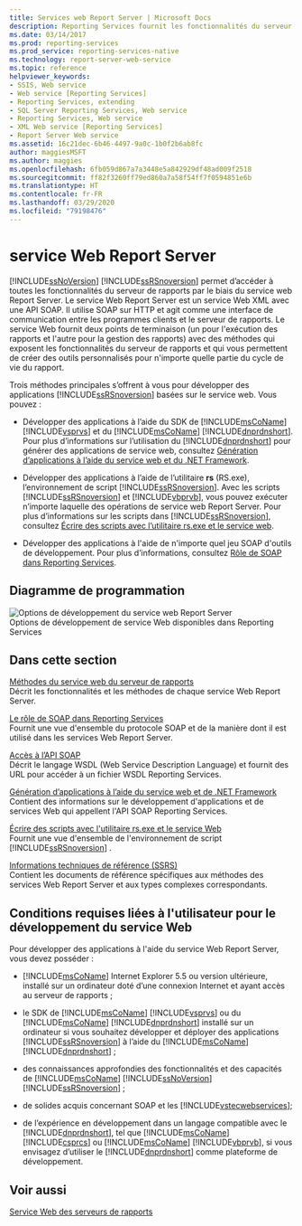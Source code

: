 ```yaml
---
title: Services web Report Server | Microsoft Docs
description: Reporting Services fournit les fonctionnalités du serveur de rapports avec le service Web Report Server, un point de terminaison de service SOAP pour l’exécution et la gestion des rapports.
ms.date: 03/14/2017
ms.prod: reporting-services
ms.prod_service: reporting-services-native
ms.technology: report-server-web-service
ms.topic: reference
helpviewer_keywords:
- SSIS, Web service
- Web service [Reporting Services]
- Reporting Services, extending
- SQL Server Reporting Services, Web service
- Reporting Services, Web service
- XML Web service [Reporting Services]
- Report Server Web service
ms.assetid: 16c21dec-6b46-4497-9a0c-1b0f2b6ab8fc
author: maggiesMSFT
ms.author: maggies
ms.openlocfilehash: 6fb059d867a7a3448e5a842929df48ad009f2518
ms.sourcegitcommit: ff82f3260ff79ed860a7a58f54ff7f0594851e6b
ms.translationtype: HT
ms.contentlocale: fr-FR
ms.lasthandoff: 03/29/2020
ms.locfileid: "79198476"
---
```

# <a name="report-server-web-service"></a>service Web Report Server
  [!INCLUDE[ssNoVersion](../../includes/ssnoversion-md.md)] [!INCLUDE[ssRSnoversion](../../includes/ssrsnoversion-md.md)] permet d’accéder à toutes les fonctionnalités du serveur de rapports par le biais du service web Report Server. Le service Web Report Server est un service Web XML avec une API SOAP. Il utilise SOAP sur HTTP et agit comme une interface de communication entre les programmes clients et le serveur de rapports. Le service Web fournit deux points de terminaison (un pour l'exécution des rapports et l'autre pour la gestion des rapports) avec des méthodes qui exposent les fonctionnalités du serveur de rapports et qui vous permettent de créer des outils personnalisés pour n'importe quelle partie du cycle de vie du rapport.  
  
 Trois méthodes principales s’offrent à vous pour développer des applications [!INCLUDE[ssRSnoversion](../../includes/ssrsnoversion-md.md)] basées sur le service web. Vous pouvez :  
  
-   Développer des applications à l’aide du SDK de [!INCLUDE[msCoName](../../includes/msconame-md.md)] [!INCLUDE[vsprvs](../../includes/vsprvs-md.md)] et du [!INCLUDE[msCoName](../../includes/msconame-md.md)] [!INCLUDE[dnprdnshort](../../includes/dnprdnshort-md.md)]. Pour plus d’informations sur l’utilisation du [!INCLUDE[dnprdnshort](../../includes/dnprdnshort-md.md)] pour générer des applications de service web, consultez [Génération d’applications à l’aide du service web et du .NET Framework](../../reporting-services/report-server-web-service/net-framework/building-applications-using-the-web-service-and-the-net-framework.md).  
  
-   Développer des applications à l’aide de l’utilitaire **rs** (RS.exe), l’environnement de script [!INCLUDE[ssRSnoversion](../../includes/ssrsnoversion-md.md)]. Avec les scripts [!INCLUDE[ssRSnoversion](../../includes/ssrsnoversion-md.md)] et [!INCLUDE[vbprvb](../../includes/vbprvb-md.md)], vous pouvez exécuter n’importe laquelle des opérations de service web Report Server. Pour plus d’informations sur les scripts dans [!INCLUDE[ssRSnoversion](../../includes/ssrsnoversion-md.md)], consultez [Écrire des scripts avec l’utilitaire rs.exe et le service web](../../reporting-services/tools/script-with-the-rs-exe-utility-and-the-web-service.md).  
  
-   Développer des applications à l'aide de n'importe quel jeu SOAP d'outils de développement. Pour plus d’informations, consultez [Rôle de SOAP dans Reporting Services](../../reporting-services/report-server-web-service/the-role-of-soap-in-reporting-services.md).  
  
## <a name="programming-diagram"></a>Diagramme de programmation  
 ![Options de développement du service web Report Server](../../reporting-services/report-server-web-service/media/reportserviceswebserviceprog-01.gif "Options de développement du service web Report Server")  
Options de développement de service Web disponibles dans Reporting Services  
  
## <a name="in-this-section"></a>Dans cette section  
 [Méthodes du service web du serveur de rapports](../../reporting-services/report-server-web-service/methods/report-server-web-service-methods.md)  
 Décrit les fonctionnalités et les méthodes de chaque service Web Report Server.  
  
 [Le rôle de SOAP dans Reporting Services](../../reporting-services/report-server-web-service/the-role-of-soap-in-reporting-services.md)  
 Fournit une vue d'ensemble du protocole SOAP et de la manière dont il est utilisé dans les services Web Report Server.  
  
 [Accès à l’API SOAP](../../reporting-services/report-server-web-service/accessing-the-soap-api.md)  
 Décrit le langage WSDL (Web Service Description Language) et fournit des URL pour accéder à un fichier WSDL Reporting Services.  
  
 [Génération d’applications à l’aide du service web et de .NET Framework](../../reporting-services/report-server-web-service/net-framework/building-applications-using-the-web-service-and-the-net-framework.md)  
 Contient des informations sur le développement d'applications et de services Web qui appellent l'API SOAP Reporting Services.  
  
 [Écrire des scripts avec l'utilitaire rs.exe et le service Web](../../reporting-services/tools/script-with-the-rs-exe-utility-and-the-web-service.md)  
 Fournit une vue d'ensemble de l'environnement de script [!INCLUDE[ssRSnoversion](../../includes/ssrsnoversion-md.md)] .  
  
 [Informations techniques de référence &#40;SSRS&#41;](../../reporting-services/technical-reference-ssrs.md)  
 Contient les documents de référence spécifiques aux méthodes des services Web Report Server et aux types complexes correspondants.  
  
## <a name="user-requirements-for-web-service-development"></a>Conditions requises liées à l'utilisateur pour le développement du service Web  
 Pour développer des applications à l'aide du service Web Report Server, vous devez posséder :  
  
-   [!INCLUDE[msCoName](../../includes/msconame-md.md)] Internet Explorer 5.5 ou version ultérieure, installé sur un ordinateur doté d’une connexion Internet et ayant accès au serveur de rapports ;  
  
-   le SDK de [!INCLUDE[msCoName](../../includes/msconame-md.md)] [!INCLUDE[vsprvs](../../includes/vsprvs-md.md)] ou du [!INCLUDE[msCoName](../../includes/msconame-md.md)] [!INCLUDE[dnprdnshort](../../includes/dnprdnshort-md.md)] installé sur un ordinateur si vous souhaitez développer et déployer des applications [!INCLUDE[ssRSnoversion](../../includes/ssrsnoversion-md.md)] à l’aide du [!INCLUDE[msCoName](../../includes/msconame-md.md)] [!INCLUDE[dnprdnshort](../../includes/dnprdnshort-md.md)] ;  
  
-   des connaissances approfondies des fonctionnalités et des capacités de [!INCLUDE[msCoName](../../includes/msconame-md.md)] [!INCLUDE[ssNoVersion](../../includes/ssnoversion-md.md)] [!INCLUDE[ssRSnoversion](../../includes/ssrsnoversion-md.md)] ;  
  
-   de solides acquis concernant SOAP et les [!INCLUDE[vstecwebservices](../../includes/vstecwebservices-md.md)];  
  
-   de l’expérience en développement dans un langage compatible avec le [!INCLUDE[dnprdnshort](../../includes/dnprdnshort-md.md)], tel que [!INCLUDE[msCoName](../../includes/msconame-md.md)] [!INCLUDE[csprcs](../../includes/csprcs-md.md)] ou [!INCLUDE[msCoName](../../includes/msconame-md.md)] [!INCLUDE[vbprvb](../../includes/vbprvb-md.md)], si vous envisagez d’utiliser le [!INCLUDE[dnprdnshort](../../includes/dnprdnshort-md.md)] comme plateforme de développement.  
  
## <a name="see-also"></a>Voir aussi  
 [Service Web des serveurs de rapports](../../reporting-services/report-server-web-service/report-server-web-service.md)  
  
  
